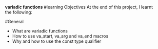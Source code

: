 **variadic functions**
#learning Objectives
At the end of this project, I learnt the following:

#General
- What are variadic functions
- How to use va_start, va_arg and va_end macros
- Why and how to use the const type qualifier
